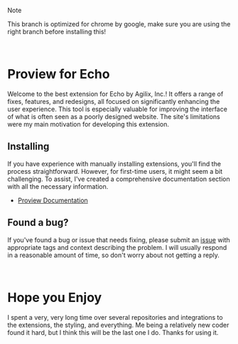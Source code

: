 > [!NOTE]
> This branch is optimized for chrome by google, make sure you are using the right branch before installing this!
<br>

# Proview for Echo
Welcome to the best extension for Echo by Agilix, Inc.! It offers a range of fixes, features, and redesigns, all focused on significantly enhancing the user experience. This tool is especially valuable for improving the interface of what is often seen as a poorly designed website. The site's limitations were my main motivation for developing this extension.

## Installing
If you have experience with manually installing extensions, you'll find the process straightforward. However, for first-time users, it might seem a bit challenging. To assist, I've created a comprehensive documentation section with all the necessary information.
* [Proview Documentation](https://github.com/wo-r/proview-for-echo/wiki)

## Found a bug?
If you've found a bug or issue that needs fixing, please submit an [issue](https://github.com/wo-r/proview-for-echo/issues) with appropriate tags and context describing the problem. I will usually respond in a reasonable amount of time, so don't worry about not getting a reply.

<br>

# Hope you Enjoy
I spent a very, very long time over several repositories and integrations to the extensions, the styling, and everything. Me being a relatively new coder found it hard, but I think this will be the last one I do. Thanks for using it.
